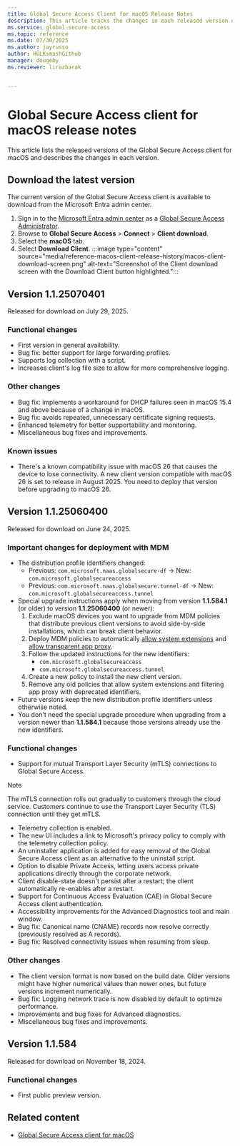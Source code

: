 ```yaml
---
title: Global Secure Access Client for macOS Release Notes
description: This article tracks the changes in each released version of the Global Secure Access client for macOS.
ms.service: global-secure-access
ms.topic: reference
ms.date: 07/30/2025
ms.author: jayrusso
author: HULKsmashGithub
manager: dougeby
ms.reviewer: lirazbarak


---
```

# Global Secure Access client for macOS release notes
This article lists the released versions of the Global Secure Access client for macOS and describes the changes in each version.   

## Download the latest version
The current version of the Global Secure Access client is available to download from the Microsoft Entra admin center.

1. Sign in to the [Microsoft Entra admin center](https://entra.microsoft.com) as a [Global Secure Access Administrator](/azure/active-directory/roles/permissions-reference#global-secure-access-administrator).
1. Browse to **Global Secure Access** > **Connect** > **Client download**.
1. Select the **macOS** tab.
1. Select **Download Client**.
:::image type="content" source="media/reference-macos-client-release-history/macos-client-download-screen.png" alt-text="Screenshot of the Client download screen with the Download Client button highlighted.":::

## Version 1.1.25070401
Released for download on July 29, 2025.
### Functional changes
- First version in general availability.
- Bug fix: better support for large forwarding profiles.
- Supports log collection with a script.
- Increases client's log file size to allow for more comprehensive logging.
### Other changes
- Bug fix: implements a workaround for DHCP failures seen in macOS 15.4 and above because of a change in macOS.
- Bug fix: avoids repeated, unnecessary certificate signing requests.
- Enhanced telemetry for better supportability and monitoring.
- Miscellaneous bug fixes and improvements.
### Known issues
- There's a known compatibility issue with macOS 26 that causes the device to lose connectivity. A new client version compatible with macOS 26 is set to release in August 2025. You need to deploy that version before upgrading to macOS 26. 

## Version 1.1.25060400
Released for download on June 24, 2025.
### Important changes for deployment with MDM
- The distribution profile identifiers changed:
    - Previous: `com.microsoft.naas.globalsecure-df` → New: `com.microsoft.globalsecureaccess`
    - Previous: `com.microsoft.naas.globalsecure.tunnel-df` → New: `com.microsoft.globalsecureaccess.tunnel`
- Special upgrade instructions apply when moving from version **1.1.584.1** (or older) to version **1.1.25060400** (or newer):
    1. Exclude macOS devices you want to upgrade from MDM policies that distribute previous client versions to avoid side-by-side installations, which can break client behavior.
    1. Deploy MDM policies to automatically [allow system extensions](how-to-install-macos-client.md#allow-system-extensions-through-mobile-device-management-mdm) and [allow transparent app proxy](how-to-install-macos-client.md#allow-transparent-application-proxy-through-mdm).
    1. Follow the updated instructions for the new identifiers:
        - `com.microsoft.globalsecureaccess`
        - `com.microsoft.globalsecureaccess.tunnel`
    1. Create a new policy to install the new client version.
    1. Remove any old policies that allow system extensions and filtering app proxy with deprecated identifiers.
- Future versions keep the new distribution profile identifiers unless otherwise noted.
- You don't need the special upgrade procedure when upgrading from a version newer than **1.1.584.1** because those versions already use the new identifiers.
### Functional changes
- Support for mutual Transport Layer Security (mTLS) connections to Global Secure Access. 
> [!NOTE]
> The mTLS connection rolls out gradually to customers through the cloud service. Customers continue to use the Transport Layer Security (TLS) connection until they get mTLS.
- Telemetry collection is enabled.
- The new UI includes a link to Microsoft's privacy policy to comply with the telemetry collection policy.
- An uninstaller application is added for easy removal of the Global Secure Access client as an alternative to the uninstall script.
- Option to disable Private Access, letting users access private applications directly through the corporate network.
- Client disable-state doesn't persist after a restart; the client automatically re-enables after a restart.
- Support for Continuous Access Evaluation (CAE) in Global Secure Access client authentication.
- Accessibility improvements for the Advanced Diagnostics tool and main window.
- Bug fix: Canonical name (CNAME) records now resolve correctly (previously resolved as A records).
- Bug fix: Resolved connectivity issues when resuming from sleep.
### Other changes
- The client version format is now based on the build date. Older versions might have higher numerical values than newer ones, but future versions increment numerically.
- Bug fix: Logging network trace is now disabled by default to optimize performance.
- Improvements and bug fixes for Advanced diagnostics.
- Miscellaneous bug fixes and improvements.

## Version 1.1.584
Released for download on November 18, 2024.

### Functional changes
- First public preview version.

## Related content
- [Global Secure Access client for macOS](how-to-install-macos-client.md)